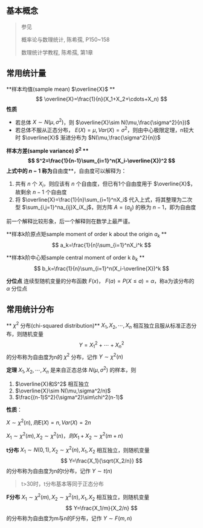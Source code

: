 ## 基本概念

> 参见
>
> 概率论与数理统计, 陈希孺, P150~158
>
> 数理统计学教程, 陈希孺, 第1章



## 常用统计量

**样本均值(sample mean) $\overline{X}$ **
$$
\overline{X}=\frac{1}{n}(X_1+X_2+\cdots+X_n)
$$
**性质**

+ 若总体 $X\sim N(\mu,\sigma^2)$，则 $\overline{X}\sim N(\mu,\frac{\sigma^2}{n})$ 
+ 若总体不服从正态分布， $E(X)=\mu,Var(X)=\sigma^2$，则由中心极限定理，n较大时 $\overline{X}$ 渐进分布为 $N(\mu,\frac{\sigma^2}{n})$ 



**样本方差(sample variance) $S^2$ **
$$
S^2=\frac{1}{n-1}\sum_{i=1}^n(X_i-\overline{X})^2
$$
上式中的 $n-1$ 称为**自由度**，自由度可以解释为：

1. 共有 $n$ 个 $X_i$，则应该有 $n$ 个自由度，但已有1个自由度用于 $\overline{X}$，故剩余 $n-1$ 个自由度
2. 将 $\overline{X}=\frac{1}{n}\sum_{i=1}^nX_i$ 代入上式，将其整理为二次型 $\sum_{i,j=1}^na_{ij}X_iX_j$，则方阵 $A=(a_{ij})$ 的秩为 $n-1$，即为自由度

前一个解释比较形象，后一个解释则在数学上最严谨。



**样本k阶原点矩sample moment of order k about the origin $a_k$ **
$$
a_k=\frac{1}{n}\sum_{i=1}^nX_i^k
$$


**样本k阶中心矩sample central moment of order k $b_k$ **
$$
b_k=\frac{1}{n}\sum_{i=1}^n(X_i-\overline{X})^k
$$



**分位点** 连续型随机变量的分布函数 $F(x)$， $F(a)=P(X\le a)=\alpha$，称a为该分布的 $\alpha$ 分位点



## 常用统计分布

** $\chi^2$ 分布(chi-squared distribution)** $X_1,X_2,\cdots,X_n$ 相互独立且服从标准正态分布，则随机变量
$$
Y=X_1^2+\cdots+X_n^2
$$
的分布称为自由度为n的 $\chi^2$ 分布，记作 $Y\sim\chi^2(n)$ 

**定理** $X_1,X_2,\cdots,X_n$ 是来自正态总体 $N(\mu,\sigma^2)$ 的样本，则

1. $\overline{X}和S^2$ 相互独立
2. $\overline{X}\sim N(\mu,\sigma^2/n)$ 
3. $\frac{(n-1)S^2}{\sigma^2}\sim\chi^2(n-1)$ 

**性质**：

$X\sim\chi^2(n),则E(X)=n,Var(X)=2n$ 

$X_1\sim\chi^2(m),X_2\sim\chi^2(n)，则X_1+X_2\sim\chi^2(m+n)$ 



**t分布** $X_1\sim N(0,1),X_2\sim \chi^2(n),X_1,X_2$ 相互独立，则随机变量
$$
Y=\frac{X_1}{\sqrt{X_2/n}}
$$
的分布称为自由度为n的t分布，记作 $Y\sim t(n)$ 

> t>30时，t分布基本等同于正态分布



**F分布** $X_1\sim \chi^2(m),X_2\sim \chi^2(n),X_1,X_2$ 相互独立，则随机变量
$$
Y=\frac{X_1/m}{X_2/n}
$$
的分布称为自由度为m与n的F分布，记作 $Y\sim F(m,n)$ 


